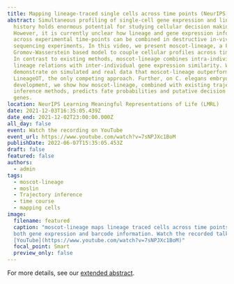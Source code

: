 ```yaml
---
title: Mapping lineage-traced single cells across time points (NeurIPS LMRL)
abstract: Simultaneous profiling of single-cell gene expression and lineage
  history holds enormous potential for studying cellular decision making.
  However, it is currently unclear how lineage and gene expression information
  across experimental time-points can be combined in destructive in-vivo
  sequencing experiments. In this video, we present moscot-lineage, a Fused
  Gromov-Wasserstein based model to couple cellular profiles across time-points.
  In contrast to existing methods, moscot-lineage combines intra-individual
  lineage relations with inter-individual gene expression similarity. We
  demonstrate on simulated and real data that moscot-lineage outperforms
  LineageOT, the only competing approach. Further, on C. elegans embryonic
  development, we show how moscot-lineage, combined with existing trajectory
  inference methods, predicts fate probabilities and putative decision driver
  genes.
location: NeurIPS Learning Meaningful Representations of Life (LMRL)
date: 2021-12-03T16:35:05.439Z
date_end: 2021-12-02T23:00:00.000Z
all_day: false
event: Watch the recording on YouTube
event_url: https://www.youtube.com/watch?v=7sNPJXc1BoM
publishDate: 2022-06-07T15:35:05.453Z
draft: false
featured: false
authors:
  - admin
tags:
  - moscot-lineage
  - moslin
  - Trajectory inference
  - time course
  - mapping cells
image:
  filename: featured
  caption: "moscot-lineage maps lineage traced cells across time points using
  both gene expression and barcode information. Watch the recorded talk on
  [YouTube](https://www.youtube.com/watch?v=7sNPJXc1BoM)"
  focal_point: Smart
  preview_only: false
---
```

For more details, see our [extended abstract](https://drive.google.com/file/d/15-S2iKS4l_Okq4WFqJx7L6EJYZz54-Id/view).
